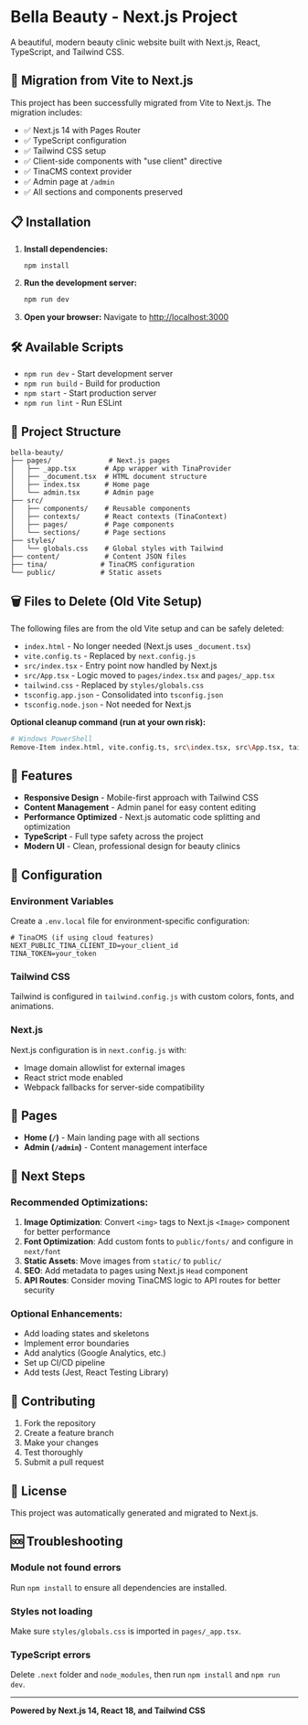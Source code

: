 # Bella Beauty - Next.js Project

A beautiful, modern beauty clinic website built with Next.js, React, TypeScript, and Tailwind CSS.

## 🚀 Migration from Vite to Next.js

This project has been successfully migrated from Vite to Next.js. The migration includes:

- ✅ Next.js 14 with Pages Router
- ✅ TypeScript configuration
- ✅ Tailwind CSS setup
- ✅ Client-side components with "use client" directive
- ✅ TinaCMS context provider
- ✅ Admin page at `/admin`
- ✅ All sections and components preserved

## 📋 Installation

1. **Install dependencies:**
   ```bash
   npm install
   ```

2. **Run the development server:**
   ```bash
   npm run dev
   ```

3. **Open your browser:**
   Navigate to [http://localhost:3000](http://localhost:3000)

## 🛠️ Available Scripts

- `npm run dev` - Start development server
- `npm run build` - Build for production
- `npm start` - Start production server
- `npm run lint` - Run ESLint

## 📁 Project Structure

```
bella-beauty/
├── pages/              # Next.js pages
│   ├── _app.tsx       # App wrapper with TinaProvider
│   ├── _document.tsx  # HTML document structure
│   ├── index.tsx      # Home page
│   └── admin.tsx      # Admin page
├── src/
│   ├── components/    # Reusable components
│   ├── contexts/      # React contexts (TinaContext)
│   ├── pages/         # Page components
│   └── sections/      # Page sections
├── styles/
│   └── globals.css    # Global styles with Tailwind
├── content/           # Content JSON files
├── tina/             # TinaCMS configuration
└── public/           # Static assets

```

## 🗑️ Files to Delete (Old Vite Setup)

The following files are from the old Vite setup and can be safely deleted:

- `index.html` - No longer needed (Next.js uses `_document.tsx`)
- `vite.config.ts` - Replaced by `next.config.js`
- `src/index.tsx` - Entry point now handled by Next.js
- `src/App.tsx` - Logic moved to `pages/index.tsx` and `pages/_app.tsx`
- `tailwind.css` - Replaced by `styles/globals.css`
- `tsconfig.app.json` - Consolidated into `tsconfig.json`
- `tsconfig.node.json` - Not needed for Next.js

**Optional cleanup command (run at your own risk):**
```bash
# Windows PowerShell
Remove-Item index.html, vite.config.ts, src\index.tsx, src\App.tsx, tailwind.css, tsconfig.app.json, tsconfig.node.json
```

## 🎨 Features

- **Responsive Design** - Mobile-first approach with Tailwind CSS
- **Content Management** - Admin panel for easy content editing
- **Performance Optimized** - Next.js automatic code splitting and optimization
- **TypeScript** - Full type safety across the project
- **Modern UI** - Clean, professional design for beauty clinics

## 🔧 Configuration

### Environment Variables

Create a `.env.local` file for environment-specific configuration:

```env
# TinaCMS (if using cloud features)
NEXT_PUBLIC_TINA_CLIENT_ID=your_client_id
TINA_TOKEN=your_token
```

### Tailwind CSS

Tailwind is configured in `tailwind.config.js` with custom colors, fonts, and animations.

### Next.js

Next.js configuration is in `next.config.js` with:
- Image domain allowlist for external images
- React strict mode enabled
- Webpack fallbacks for server-side compatibility

## 📱 Pages

- **Home (`/`)** - Main landing page with all sections
- **Admin (`/admin`)** - Content management interface

## 🎯 Next Steps

### Recommended Optimizations:

1. **Image Optimization**: Convert `<img>` tags to Next.js `<Image>` component for better performance
2. **Font Optimization**: Add custom fonts to `public/fonts/` and configure in `next/font`
3. **Static Assets**: Move images from `static/` to `public/`
4. **SEO**: Add metadata to pages using Next.js `Head` component
5. **API Routes**: Consider moving TinaCMS logic to API routes for better security

### Optional Enhancements:

- Add loading states and skeletons
- Implement error boundaries
- Add analytics (Google Analytics, etc.)
- Set up CI/CD pipeline
- Add tests (Jest, React Testing Library)

## 🤝 Contributing

1. Fork the repository
2. Create a feature branch
3. Make your changes
4. Test thoroughly
5. Submit a pull request

## 📄 License

This project was automatically generated and migrated to Next.js.

## 🆘 Troubleshooting

### Module not found errors
Run `npm install` to ensure all dependencies are installed.

### Styles not loading
Make sure `styles/globals.css` is imported in `pages/_app.tsx`.

### TypeScript errors
Delete `.next` folder and `node_modules`, then run `npm install` and `npm run dev`.

---

**Powered by Next.js 14, React 18, and Tailwind CSS**